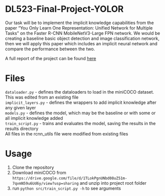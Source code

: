 # DL523-Final-Project-YOLOR
Our task will be to implement the implicit knowledge capabilities from the paper “You Only Learn One Representation: Unified Network for Multiple Tasks” on the Faster R-CNN MobileNetV3-Large FPN network. We would be creating a baseline basic object detection and image classification network, then we will apply this paper which includes an implicit neural network and compare the performance between the two.

A full report of the project can be found [here](https://drive.google.com/file/d/12CL6ACCp_z1xNniRKfSQgPT77L80Q26y/view?usp=sharing)

# Files

`dataloader.py` - defines the dataloaders to load in the miniCOCO dataset. This was edited from an existing file  
`implicit_layers.py` - defines the wrappers to add implicit knowledge after any given layer  
`models.py` - defines the model, which may be the baseline or with some or all implicit knowledge added  
`train_script.py` - trains and evaluates the model, saving the results in the results directory  
All files in the rcnn_utils file were modified from existing files

# Usage

1. Clone the repository
2. Download miniCOCO from `https://drive.google.com/file/d/1TLokPgnUNbd08uZ51m-7qvmN59u6Ud6y/view?usp=sharing` and unzip into project root folder
3. run `python src/train_script.py -h` to see arguments
